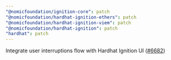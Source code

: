 ```yaml
---
"@nomicfoundation/ignition-core": patch
"@nomicfoundation/hardhat-ignition-ethers": patch
"@nomicfoundation/hardhat-ignition-viem": patch
"@nomicfoundation/hardhat-ignition": patch
"hardhat": patch
---
```


Integrate user interruptions flow with Hardhat Ignition UI ([#6682](https://github.com/NomicFoundation/hardhat/issues/6682))
